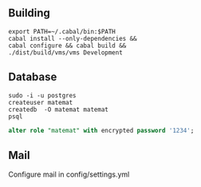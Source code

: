 ## Building

```shell
export PATH=~/.cabal/bin:$PATH
cabal install --only-dependencies &&
cabal configure && cabal build &&
./dist/build/vms/vms Development
```

## Database

```shell
sudo -i -u postgres
createuser matemat
createdb  -O matemat matemat
psql
```
```sql
alter role "matemat" with encrypted password '1234';
```

## Mail
Configure mail in config/settings.yml
